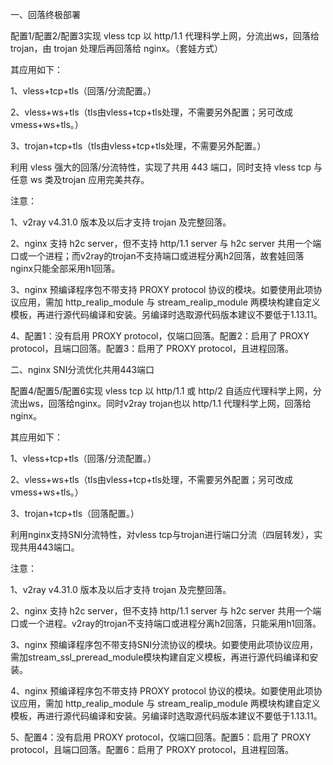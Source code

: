 一、回落终极部署

配置1/配置2/配置3实现 vless tcp 以 http/1.1 代理科学上网，分流出ws，回落给 trojan，由 trojan 处理后再回落给 nginx。（套娃方式）

其应用如下：

1、vless+tcp+tls（回落/分流配置。）

2、vless+ws+tls（tls由vless+tcp+tls处理，不需要另外配置；另可改成vmess+ws+tls。）

3、trojan+tcp+tls（tls由vless+tcp+tls处理，不需要另外配置。）

利用 vless 强大的回落/分流特性，实现了共用 443 端口，同时支持 vless tcp 与任意 ws 类及trojan 应用完美共存。

注意：

1、v2ray v4.31.0 版本及以后才支持 trojan 及完整回落。

2、nginx 支持 h2c server，但不支持 http/1.1 server 与 h2c server 共用一个端口或一个进程；而v2ray的trojan不支持端口或进程分离h2回落，故套娃回落nginx只能全部采用h1回落。

3、nginx 预编译程序包不带支持 PROXY protocol 协议的模块。如要使用此项协议应用，需加 http_realip_module 与 stream_realip_module 两模块构建自定义模板，再进行源代码编译和安装。另编译时选取源代码版本建议不要低于1.13.11。

4、配置1：没有启用 PROXY protocol，仅端口回落。配置2：启用了 PROXY protocol，且端口回落。配置3：启用了 PROXY protocol，且进程回落。


二、nginx SNI分流优化共用443端口

配置4/配置5/配置6实现 vless tcp 以 http/1.1 或 http/2 自适应代理科学上网，分流出ws，回落给nginx。同时v2ray trojan也以 http/1.1 代理科学上网，回落给nginx。

其应用如下：

1、vless+tcp+tls（回落/分流配置。）

2、vless+ws+tls（tls由vless+tcp+tls处理，不需要另外配置；另可改成vmess+ws+tls。）

3、trojan+tcp+tls（回落配置。）

利用nginx支持SNI分流特性，对vless tcp与trojan进行端口分流（四层转发），实现共用443端口。

注意：

1、v2ray v4.31.0 版本及以后才支持 trojan 及完整回落。

2、nginx 支持 h2c server，但不支持 http/1.1 server 与 h2c server 共用一个端口或一个进程。v2ray的trojan不支持端口或进程分离h2回落，只能采用h1回落。

3、nginx 预编译程序包不带支持SNI分流协议的模块。如要使用此项协议应用，需加stream_ssl_preread_module模块构建自定义模板，再进行源代码编译和安装。

4、nginx 预编译程序包不带支持 PROXY protocol 协议的模块。如要使用此项协议应用，需加 http_realip_module 与 stream_realip_module 两模块构建自定义模板，再进行源代码编译和安装。另编译时选取源代码版本建议不要低于1.13.11。

5、配置4：没有启用 PROXY protocol，仅端口回落。配置5：启用了 PROXY protocol，且端口回落。配置6：启用了 PROXY protocol，且进程回落。
